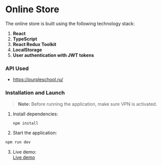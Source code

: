 # Online Store

The online store is built using the following technology stack:

1. **React**
2. **TypeScript**
3. **React Redux Toolkit**
4. **LocalStorage**
5. **User authentication with JWT tokens**
### API Used

- https://purpleschool.ru/

### Installation and Launch

> **Note:** Before running the application, make sure VPN is activated.

1. Install dependencies:
   ```bash
   npm install
   ```
2. Start the application:

```bash
npm run dev
```

3. Live demo:  
   <a target="_blank" href="https://vitaliygalata1986.github.io/react-site-shop-redux-typescript/">Live demo</a>
